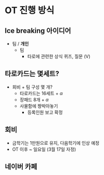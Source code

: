 # OT 진행 방식
## Ice breaking 아이디어
- 팀 / **개인**
	- 팀
		- 타로에 관련한 상식 퀴즈, 질문 (V)
## 타로카드는 몇세트?
- 회비 + 팀 구성 몇 개?
	- 타로카드는 16세트 + $\alpha$
	- 장패드 8개 + $\alpha$
	- 사물함에 짱박아놓기
		- 등록인원 보고 확정
## 회비
- 금학기는 1만원으로 유지, 다음학기에 인상 예정
- OT 이후 ~ 일요일 (3월 17일 자정)
## 네이버 카페